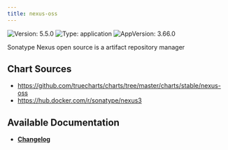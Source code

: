 ```yaml
---
title: nexus-oss
---
```


![Version: 5.5.0](https://img.shields.io/badge/Version-5.5.0-informational?style=flat-square) ![Type: application](https://img.shields.io/badge/Type-application-informational?style=flat-square) ![AppVersion: 3.66.0](https://img.shields.io/badge/AppVersion-3.66.0-informational?style=flat-square)

Sonatype Nexus open source is a artifact repository manager

## Chart Sources

- https://github.com/truecharts/charts/tree/master/charts/stable/nexus-oss
- https://hub.docker.com/r/sonatype/nexus3

## Available Documentation

- [**Changelog**](./CHANGELOG.md)
